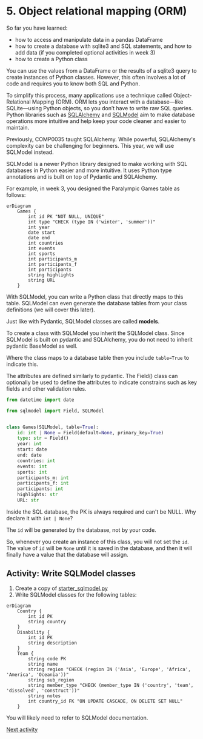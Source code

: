 # 5. Object relational mapping (ORM)

So far you have learned:

- how to access and manipulate data in a pandas DataFrame
- how to create a database with sqlite3 and SQL statements, and how to add data (if you completed optional activities in
  week 3)
- how to create a Python class

You can use the values from a DataFrame or the results of a sqlite3 query to create instances of Python classes.
However, this often involves a lot of code and requires you to know both SQL and Python.

To simplify this process, many applications use a technique called Object-Relational Mapping (ORM). ORM lets you
interact with a database—like SQLite—using Python objects, so you don’t have to write raw SQL queries. Python libraries
such as [SQLAlchemy](https://docs.sqlalchemy.org/en/20/) and [SQLModel](https://sqlmodel.tiangolo.com/) aim to make
database operations more intuitive and help keep your code cleaner and easier to maintain.

Previously, COMP0035 taught SQLAlchemy. While powerful, SQLAlchemy's complexity can be challenging for beginners. This
year, we will use SQLModel instead.

SQLModel is a newer Python library designed to make working with SQL databases in Python easier and more intuitive. It
uses Python type annotations and is built on top of Pydantic and SQLAlchemy.

For example, in week 3, you designed the Paralympic Games table as follows:

```mermaid
erDiagram
    Games {
        int id PK "NOT NULL, UNIQUE"
        int type "CHECK (type IN ('winter', 'summer'))"
        int year
        date start
        date end
        int countries
        int events
        int sports
        int participants_m
        int participants_f
        int participants
        string highlights
        string URL
    }
```

With SQLModel, you can write a Python class that directly maps to this table. SQLModel can even generate the database
tables from your class definitions (we will cover this later).

Just like with Pydantic, SQLModel classes are called **models**.

To create a class with SQLModel you inherit the SQLModel class. Since SQLModel is built on pydantic and SQLAlchemy, you
do not need to inherit pydantic BaseModel as well.

Where the class maps to a database table then you include `table=True` to indicate this.

The attributes are defined similarly to pydantic. The Field() class can optionally be used to define the attributes to
indicate constrains such as key fields and other validation rules.

```python
from datetime import date

from sqlmodel import Field, SQLModel


class Games(SQLModel, table=True):
    id: int | None = Field(default=None, primary_key=True)
    type: str = Field()
    year: int
    start: date
    end: date
    countries: int
    events: int
    sports: int
    participants_m: int
    participants_f: int
    participants: int
    highlights: str
    URL: str

```

Inside the SQL database, the PK is always required and can't be NULL. Why declare it with `int | None`?

The `id` will be generated by the database, not by your code.

So, whenever you create an instance of this class, you will not set the `id`. The value of `id` will be `None` until it
is saved in the database, and then it will finally have a value that the database will assign.

## Activity: Write SQLModel classes

1. Create a copy of [starter_sqlmodel.py](../../src/activities/starter/starter_sqlmodel.py)
2. Write SQLModel classes for the following tables:

```mermaid
erDiagram
    Country {
        int id PK
        string country
    }
    Disability {
        int id PK
        string description
    }
    Team {
        string code PK
        string name
        string region "CHECK (region IN ('Asia', 'Europe', 'Africa', 'America', 'Oceania'))"
        string sub_region
        string member_type "CHECK (member_type IN ('country', 'team', 'dissolved', 'construct'))"
        string notes
        int country_id FK "ON UPDATE CASCADE, ON DELETE SET NULL"
    }
```

You will likely need to refer to SQLModel documentation.

[Next activity](5-06-sqlmodel-create-db.md)